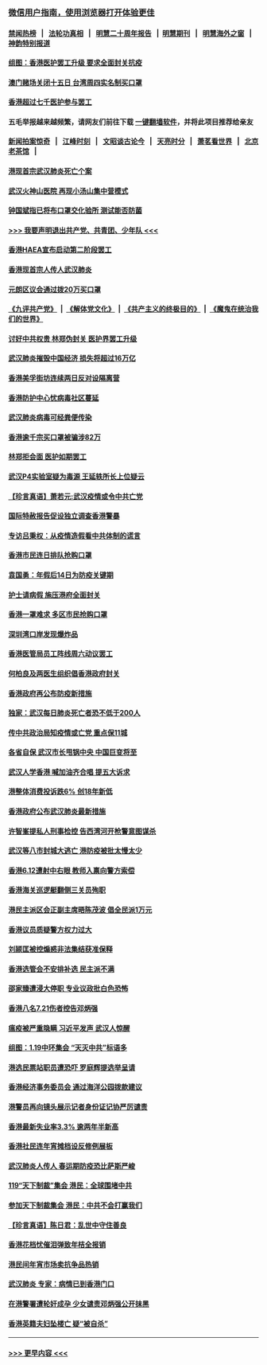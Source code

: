### [微信用户指南，使用浏览器打开体验更佳](https://github.com/gfw-breaker/banned-news1/blob/master/indexes/wechat-guide.md?t=0)
#### [禁闻热榜](热点新闻.md?t=0)  &nbsp;&nbsp;|&nbsp;&nbsp; [法轮功真相](https://github.com/gfw-breaker/truth/blob/master/README.md?t=0) &nbsp;&nbsp;|&nbsp;&nbsp; [明慧二十周年报告](https://github.com/gfw-breaker/mh-reports/blob/master/README.md?t=0) &nbsp;&nbsp;|&nbsp;&nbsp;[明慧期刊](https://github.com/gfw-breaker/mh-qikan) &nbsp;&nbsp;|&nbsp;&nbsp; [明慧海外之窗](https://github.com/gfw-breaker/mh-news/blob/master/README.md?t=0) &nbsp;&nbsp;|&nbsp;&nbsp; [神韵特别报道](https://github.com/gfw-breaker/mh-news/blob/master/shenyun.md?t=0)
#### [组图：香港医护罢工升级 要求全面封关抗疫](../pages/nsc415/n11844107.md?t=02051001) 
#### [澳门赌场关闭十五日 台湾周四实名制买口罩](../pages/nsc415/n11845083.md?t=02051001) 
#### [香港超过七千医护参与罢工](../pages/nsc415/n11845051.md?t=02051001) 
#### 五毛举报越来越频繁，请网友们前往下载 [一键翻墙软件](https://github.com/gfw-breaker/ssr-accounts)，并将此项目推荐给亲友
#### [新闻拍案惊奇](https://github.com/gfw-breaker/banned-news1/blob/master/pages/link4.md) &nbsp;&nbsp;|&nbsp;&nbsp; [江峰时刻](https://github.com/gfw-breaker/banned-news1/blob/master/pages/link4.md) &nbsp;&nbsp;|&nbsp;&nbsp; [文昭谈古论今](https://github.com/gfw-breaker/banned-news1/blob/master/pages/link4.md) &nbsp;&nbsp;|&nbsp;&nbsp; [天亮时分](https://github.com/gfw-breaker/banned-news1/blob/master/pages/link4.md) &nbsp;&nbsp;|&nbsp;&nbsp; [萧茗看世界](https://github.com/gfw-breaker/banned-news1/blob/master/pages/link4.md) &nbsp;&nbsp;|&nbsp;&nbsp; [北京老茶馆](https://github.com/gfw-breaker/banned-news1/blob/master/pages/link4.md) &nbsp;&nbsp;|&nbsp;&nbsp; 
#### [港现首宗武汉肺炎死亡个案](../pages/nsc415/n11844998.md?t=02051001) 
#### [武汉火神山医院 再现小汤山集中营模式](../pages/nsc415/n11844763.md?t=02051001) 
#### [钟国斌指已将布口罩交化验所 测试能否防菌](../pages/nsc415/n11842783.md?t=02051001) 
#### [>>> 我要声明退出共产党、共青团、少年队 <<<](https://github.com/begood0513/goodnews/blob/master/quit/letter.md) 
#### [香港HAEA宣布启动第二阶段罢工](../pages/nsc415/n11842723.md?t=02051001) 
#### [香港现首宗人传人武汉肺炎](../pages/nsc415/n11842766.md?t=02051001) 
#### [元朗区议会通过拨20万买口罩](../pages/nsc415/n11842754.md?t=02051001) 
#### [《九评共产党》](https://github.com/begood0513/9ping.md/blob/master/README.md) &nbsp;|&nbsp; [《解体党文化》](../../../../jtdwh.md/blob/master/README.md)  &nbsp;|&nbsp; [《共产主义的终极目的》](../../../../gczydzjmd.md/blob/master/README.md) &nbsp;|&nbsp; [《魔鬼在统治我们的世界》](../../../../mgztzwmdsj.md/blob/master/README.md) 
#### [讨好中共权贵 林郑伪封关 医护界罢工升级](../pages/nsc415/n11842359.md?t=02051001) 
#### [武汉肺炎摧毁中国经济 损失将超过16万亿](../pages/nsc415/n11839723.md?t=02051001) 
#### [香港美孚街坊连续两日反对设隔离营](../pages/nsc415/n11839962.md?t=02051001) 
#### [香港防护中心忧病毒社区蔓延](../pages/nsc415/n11839933.md?t=02051001) 
#### [武汉肺炎病毒可经粪便传染](../pages/nsc415/n11839939.md?t=02051001) 
#### [香港逾千宗买口罩被骗涉82万](../pages/nsc415/n11839914.md?t=02051001) 
#### [林郑拒会面 医护如期罢工](../pages/nsc415/n11839892.md?t=02051001) 
#### [武汉P4实验室疑为毒源 王延轶所长上位疑云](../pages/nsc415/n11835543.md?t=02051001) 
#### [【珍言真语】萧若元:武汉疫情或令中共亡党](../pages/nsc415/n11829394.md?t=02051001) 
#### [国际特赦报告促设独立调查香港警暴](../pages/nsc415/n11833845.md?t=02051001) 
#### [专访吕秉权：从疫情造假看中共体制的谎言](../pages/nsc415/n11833813.md?t=02051001) 
#### [香港市民连日排队抢购口罩](../pages/nsc415/n11833794.md?t=02051001) 
#### [袁国勇：年假后14日为防疫关键期](../pages/nsc415/n11831088.md?t=02051001) 
#### [护士请病假 施压港府全面封关](../pages/nsc415/n11831030.md?t=02051001) 
#### [香港一罩难求 多区市民抢购口罩](../pages/nsc415/n11831002.md?t=02051001) 
#### [深圳湾口岸发现爆炸品](../pages/nsc415/n11828802.md?t=02051001) 
#### [香港医管局员工阵线周六动议罢工](../pages/nsc415/n11828762.md?t=02051001) 
#### [何柏良及两医生组织倡香港政府封关](../pages/nsc415/n11828749.md?t=02051001) 
#### [香港政府再公布防疫新措施](../pages/nsc415/n11828716.md?t=02051001) 
#### [独家：武汉每日肺炎死亡者恐不低于200人](../pages/nsc415/n11828240.md?t=02051001) 
#### [传中共政治局知疫情或亡党 重点保11城](../pages/nsc415/n11828145.md?t=02051001) 
#### [各省自保 武汉市长甩锅中央 中国巨变将至](../pages/nsc415/n11828021.md?t=02051001) 
#### [武汉人学香港 喊加油齐合唱 提五大诉求](../pages/nsc415/n11827046.md?t=02051001) 
#### [港整体消费投诉跌6% 创18年新低](../pages/nsc415/n11817280.md?t=02051001) 
#### [香港政府公布武汉肺炎最新措施](../pages/nsc415/n11817152.md?t=02051001) 
#### [许智峯提私人刑事检控 告西湾河开枪警意图谋杀](../pages/nsc415/n11817132.md?t=02051001) 
#### [武汉等八市封城大逃亡 港防疫被批太慢太少](../pages/nsc415/n11817058.md?t=02051001) 
#### [香港6.12遭射中右眼 教师入禀向警方索偿](../pages/nsc415/n11814678.md?t=02051001) 
#### [香港海关巡逻艇翻侧三关员殉职](../pages/nsc415/n11814604.md?t=02051001) 
#### [港民主派区会正副主席晤陈茂波 倡全民派1万元](../pages/nsc415/n11814582.md?t=02051001) 
#### [香港议员质疑警方权力过大](../pages/nsc415/n11814560.md?t=02051001) 
#### [刘颕匡被控煽惑非法集结获准保释](../pages/nsc415/n11811727.md?t=02051001) 
#### [香港选管会不安排补选 民主派不满](../pages/nsc415/n11811691.md?t=02051001) 
#### [邵家臻遭浸大停职 专业议政批白色恐怖](../pages/nsc415/n11811670.md?t=02051001) 
#### [香港八名7.21伤者控告邓炳强](../pages/nsc415/n11811623.md?t=02051001) 
#### [瘟疫被严重隐瞒 习近平发声 武汉人惊醒](../pages/nsc415/n11811186.md?t=02051001) 
#### [组图：1.19中环集会 “天灭中共”标语多](../pages/nsc415/n11809514.md?t=02051001) 
#### [港选民票站职员遭恐吓 罗庭辉提选举呈请](../pages/nsc415/n11808914.md?t=02051001) 
#### [香港经济事务委员会 通过海洋公园拨款建议](../pages/nsc415/n11808906.md?t=02051001) 
#### [港警员再向镜头展示记者身份证记协严厉谴责](../pages/nsc415/n11808888.md?t=02051001) 
#### [香港最新失业率3.3% 逾两年半新高](../pages/nsc415/n11808887.md?t=02051001) 
#### [香港社民连年宵摊档设反修例展板](../pages/nsc415/n11808857.md?t=02051001) 
#### [武汉肺炎人传人 春运期防疫恐比萨斯严峻](../pages/nsc415/n11808739.md?t=02051001) 
#### [119“天下制裁”集会 港民：全球围堵中共](../pages/nsc415/n11806318.md?t=02051001) 
#### [参加天下制裁集会 港民：中共不会打赢我们](../pages/nsc415/n11806596.md?t=02051001) 
#### [【珍言真语】陈日君：乱世中守住善良](../pages/nsc415/n11806247.md?t=02051001) 
#### [香港花档忧催泪弹致年桔全报销](../pages/nsc415/n11806130.md?t=02051001) 
#### [港民间年宵市场卖抗争品热销](../pages/nsc415/n11806073.md?t=02051001) 
#### [武汉肺炎 专家：病情已到香港门口](../pages/nsc415/n11806020.md?t=02051001) 
#### [在港警署遭轮奸成孕 少女谴责邓炳强公开抹黑](../pages/nsc415/n11805981.md?t=02051001) 
#### [香港英籍夫妇坠楼亡 疑“被自杀”](../pages/nsc415/n11805937.md?t=02051001) 

----
#### [ >>> 更早内容 <<< ](../indexes/nsc415-earlier.md)
